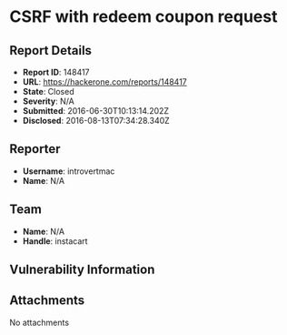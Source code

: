 # CSRF with redeem coupon request 

## Report Details
- **Report ID**: 148417
- **URL**: https://hackerone.com/reports/148417
- **State**: Closed
- **Severity**: N/A
- **Submitted**: 2016-06-30T10:13:14.202Z
- **Disclosed**: 2016-08-13T07:34:28.340Z

## Reporter
- **Username**: introvertmac
- **Name**: N/A

## Team
- **Name**: N/A
- **Handle**: instacart

## Vulnerability Information


## Attachments
No attachments
